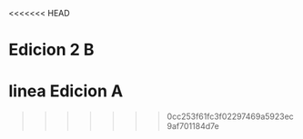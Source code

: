 <<<<<<< HEAD

Edicion 2 B
=======
linea Edicion A
=======
>>>>>>> 0cc253f61fc3f02297469a5923ec9af701184d7e
